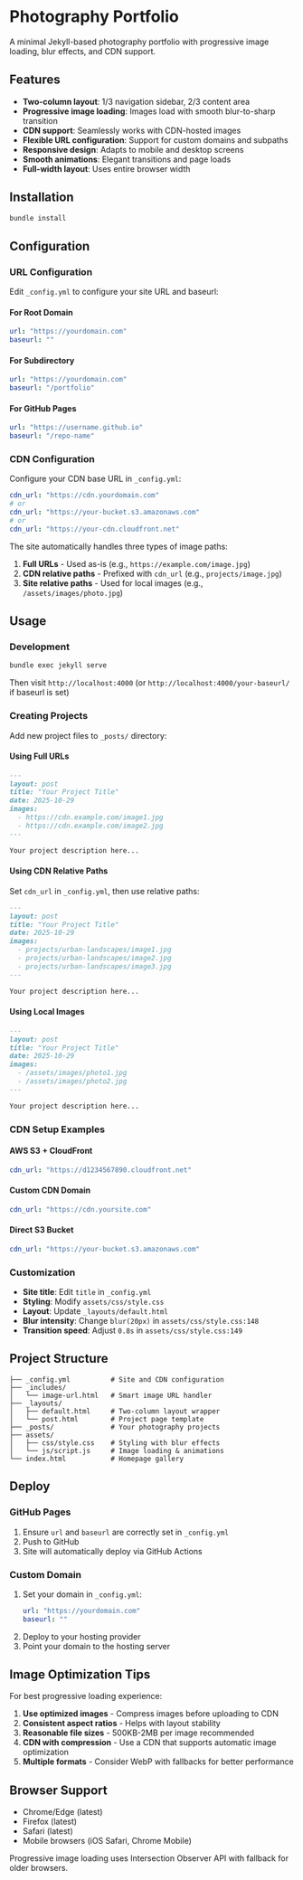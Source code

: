 # Photography Portfolio

A minimal Jekyll-based photography portfolio with progressive image loading, blur effects, and CDN support.

## Features

- **Two-column layout**: 1/3 navigation sidebar, 2/3 content area
- **Progressive image loading**: Images load with smooth blur-to-sharp transition
- **CDN support**: Seamlessly works with CDN-hosted images
- **Flexible URL configuration**: Support for custom domains and subpaths
- **Responsive design**: Adapts to mobile and desktop screens
- **Smooth animations**: Elegant transitions and page loads
- **Full-width layout**: Uses entire browser width

## Installation

```bash
bundle install
```

## Configuration

### URL Configuration

Edit `_config.yml` to configure your site URL and baseurl:

#### For Root Domain
```yaml
url: "https://yourdomain.com"
baseurl: ""
```

#### For Subdirectory
```yaml
url: "https://yourdomain.com"
baseurl: "/portfolio"
```

#### For GitHub Pages
```yaml
url: "https://username.github.io"
baseurl: "/repo-name"
```

### CDN Configuration

Configure your CDN base URL in `_config.yml`:

```yaml
cdn_url: "https://cdn.yourdomain.com"
# or
cdn_url: "https://your-bucket.s3.amazonaws.com"
# or
cdn_url: "https://your-cdn.cloudfront.net"
```

The site automatically handles three types of image paths:

1. **Full URLs** - Used as-is (e.g., `https://example.com/image.jpg`)
2. **CDN relative paths** - Prefixed with `cdn_url` (e.g., `projects/image.jpg`)
3. **Site relative paths** - Used for local images (e.g., `/assets/images/photo.jpg`)

## Usage

### Development

```bash
bundle exec jekyll serve
```

Then visit `http://localhost:4000` (or `http://localhost:4000/your-baseurl/` if baseurl is set)

### Creating Projects

Add new project files to `_posts/` directory:

#### Using Full URLs
```markdown
---
layout: post
title: "Your Project Title"
date: 2025-10-29
images:
  - https://cdn.example.com/image1.jpg
  - https://cdn.example.com/image2.jpg
---

Your project description here...
```

#### Using CDN Relative Paths
Set `cdn_url` in `_config.yml`, then use relative paths:

```markdown
---
layout: post
title: "Your Project Title"
date: 2025-10-29
images:
  - projects/urban-landscapes/image1.jpg
  - projects/urban-landscapes/image2.jpg
  - projects/urban-landscapes/image3.jpg
---

Your project description here...
```

#### Using Local Images
```markdown
---
layout: post
title: "Your Project Title"
date: 2025-10-29
images:
  - /assets/images/photo1.jpg
  - /assets/images/photo2.jpg
---

Your project description here...
```

### CDN Setup Examples

#### AWS S3 + CloudFront
```yaml
cdn_url: "https://d1234567890.cloudfront.net"
```

#### Custom CDN Domain
```yaml
cdn_url: "https://cdn.yoursite.com"
```

#### Direct S3 Bucket
```yaml
cdn_url: "https://your-bucket.s3.amazonaws.com"
```

### Customization

- **Site title**: Edit `title` in `_config.yml`
- **Styling**: Modify `assets/css/style.css`
- **Layout**: Update `_layouts/default.html`
- **Blur intensity**: Change `blur(20px)` in `assets/css/style.css:148`
- **Transition speed**: Adjust `0.8s` in `assets/css/style.css:149`

## Project Structure

```
├── _config.yml          # Site and CDN configuration
├── _includes/
│   └── image-url.html   # Smart image URL handler
├── _layouts/
│   ├── default.html     # Two-column layout wrapper
│   └── post.html        # Project page template
├── _posts/              # Your photography projects
├── assets/
│   ├── css/style.css    # Styling with blur effects
│   └── js/script.js     # Image loading & animations
└── index.html           # Homepage gallery
```

## Deploy

### GitHub Pages

1. Ensure `url` and `baseurl` are correctly set in `_config.yml`
2. Push to GitHub
3. Site will automatically deploy via GitHub Actions

### Custom Domain

1. Set your domain in `_config.yml`:
   ```yaml
   url: "https://yourdomain.com"
   baseurl: ""
   ```
2. Deploy to your hosting provider
3. Point your domain to the hosting server

## Image Optimization Tips

For best progressive loading experience:

1. **Use optimized images** - Compress images before uploading to CDN
2. **Consistent aspect ratios** - Helps with layout stability
3. **Reasonable file sizes** - 500KB-2MB per image recommended
4. **CDN with compression** - Use a CDN that supports automatic image optimization
5. **Multiple formats** - Consider WebP with fallbacks for better performance

## Browser Support

- Chrome/Edge (latest)
- Firefox (latest)
- Safari (latest)
- Mobile browsers (iOS Safari, Chrome Mobile)

Progressive image loading uses Intersection Observer API with fallback for older browsers.
